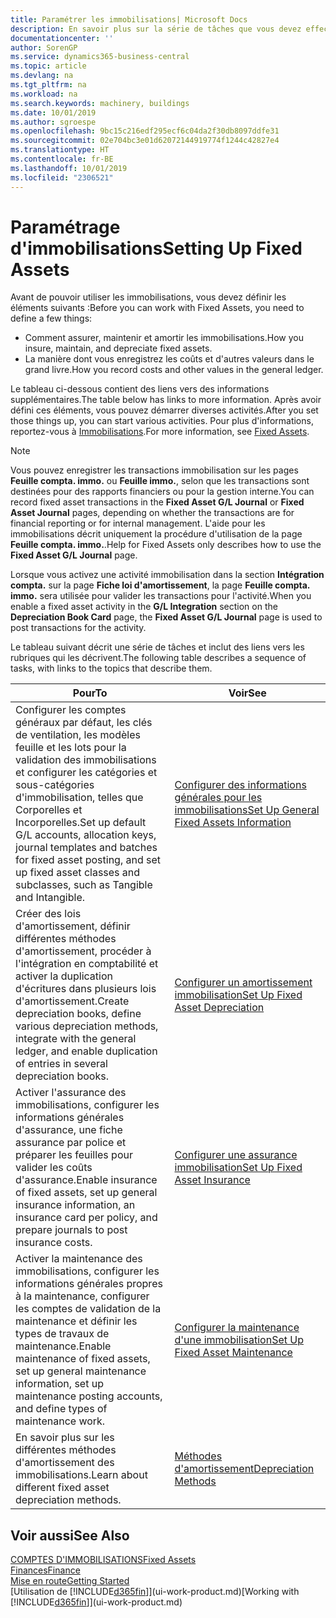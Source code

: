 ```yaml
---
title: Paramétrer les immobilisations| Microsoft Docs
description: En savoir plus sur la série de tâches que vous devez effectuer pour configurer les immobilisations, telles que les machines ou les bâtiments.
documentationcenter: ''
author: SorenGP
ms.service: dynamics365-business-central
ms.topic: article
ms.devlang: na
ms.tgt_pltfrm: na
ms.workload: na
ms.search.keywords: machinery, buildings
ms.date: 10/01/2019
ms.author: sgroespe
ms.openlocfilehash: 9bc15c216edf295ecf6c04da2f30db8097ddfe31
ms.sourcegitcommit: 02e704bc3e01d62072144919774f1244c42827e4
ms.translationtype: HT
ms.contentlocale: fr-BE
ms.lasthandoff: 10/01/2019
ms.locfileid: "2306521"
---
```

# <a name="setting-up-fixed-assets"></a><span data-ttu-id="f246b-103">Paramétrage d'immobilisations</span><span class="sxs-lookup"><span data-stu-id="f246b-103">Setting Up Fixed Assets</span></span>
<span data-ttu-id="f246b-104">Avant de pouvoir utiliser les immobilisations, vous devez définir les éléments suivants :</span><span class="sxs-lookup"><span data-stu-id="f246b-104">Before you can work with Fixed Assets, you need to define a few things:</span></span>  

* <span data-ttu-id="f246b-105">Comment assurer, maintenir et amortir les immobilisations.</span><span class="sxs-lookup"><span data-stu-id="f246b-105">How you insure, maintain, and depreciate fixed assets.</span></span>  
* <span data-ttu-id="f246b-106">La manière dont vous enregistrez les coûts et d'autres valeurs dans le grand livre.</span><span class="sxs-lookup"><span data-stu-id="f246b-106">How you record costs and other values in the general ledger.</span></span>  

<span data-ttu-id="f246b-107">Le tableau ci-dessous contient des liens vers des informations supplémentaires.</span><span class="sxs-lookup"><span data-stu-id="f246b-107">The table below has links to more information.</span></span> <span data-ttu-id="f246b-108">Après avoir défini ces éléments, vous pouvez démarrer diverses activités.</span><span class="sxs-lookup"><span data-stu-id="f246b-108">After you set those things up, you can start various activities.</span></span> <span data-ttu-id="f246b-109">Pour plus d'informations, reportez-vous à [Immobilisations](fa-manage.md).</span><span class="sxs-lookup"><span data-stu-id="f246b-109">For more information, see [Fixed Assets](fa-manage.md).</span></span>  

> [!NOTE]  
>   <span data-ttu-id="f246b-110">Vous pouvez enregistrer les transactions immobilisation sur les pages **Feuille compta. immo.** ou **Feuille immo.**, selon que les transactions sont destinées pour des rapports financiers ou pour la gestion interne.</span><span class="sxs-lookup"><span data-stu-id="f246b-110">You can record fixed asset transactions in the **Fixed Asset G/L Journal** or **Fixed Asset Journal** pages, depending on whether the transactions are for financial reporting or for internal management.</span></span> <span data-ttu-id="f246b-111">L'aide pour les immobilisations décrit uniquement la procédure d'utilisation de la page **Feuille compta. immo.**.</span><span class="sxs-lookup"><span data-stu-id="f246b-111">Help for Fixed Assets only describes how to use the **Fixed Asset G/L Journal** page.</span></span>  

<span data-ttu-id="f246b-112">Lorsque vous activez une activité immobilisation dans la section **Intégration compta.** sur la page **Fiche loi d'amortissement**, la page **Feuille compta. immo.** sera utilisée pour valider les transactions pour l'activité.</span><span class="sxs-lookup"><span data-stu-id="f246b-112">When you enable a fixed asset activity in the **G/L Integration** section on the **Depreciation Book Card** page, the **Fixed Asset G/L Journal** page is used to post transactions for the activity.</span></span>

<span data-ttu-id="f246b-113">Le tableau suivant décrit une série de tâches et inclut des liens vers les rubriques qui les décrivent.</span><span class="sxs-lookup"><span data-stu-id="f246b-113">The following table describes a sequence of tasks, with links to the topics that describe them.</span></span>  

| <span data-ttu-id="f246b-114">Pour</span><span class="sxs-lookup"><span data-stu-id="f246b-114">To</span></span> | <span data-ttu-id="f246b-115">Voir</span><span class="sxs-lookup"><span data-stu-id="f246b-115">See</span></span> |
| --- | --- |
| <span data-ttu-id="f246b-116">Configurer les comptes généraux par défaut, les clés de ventilation, les modèles feuille et les lots pour la validation des immobilisations et configurer les catégories et sous-catégories d'immobilisation, telles que Corporelles et Incorporelles.</span><span class="sxs-lookup"><span data-stu-id="f246b-116">Set up default G/L accounts, allocation keys, journal templates and batches for fixed asset posting, and set up fixed asset classes and subclasses, such as Tangible and Intangible.</span></span> |[<span data-ttu-id="f246b-117">Configurer des informations générales pour les immobilisations</span><span class="sxs-lookup"><span data-stu-id="f246b-117">Set Up General Fixed Assets Information</span></span>](fa-how-setup-general.md) |
| <span data-ttu-id="f246b-118">Créer des lois d'amortissement, définir différentes méthodes d'amortissement, procéder à l'intégration en comptabilité et activer la duplication d'écritures dans plusieurs lois d'amortissement.</span><span class="sxs-lookup"><span data-stu-id="f246b-118">Create depreciation books, define various depreciation methods, integrate with the general ledger, and enable duplication of entries in several depreciation books.</span></span> |[<span data-ttu-id="f246b-119">Configurer un amortissement immobilisation</span><span class="sxs-lookup"><span data-stu-id="f246b-119">Set Up Fixed Asset Depreciation</span></span>](fa-how-setup-depreciation.md) |
| <span data-ttu-id="f246b-120">Activer l'assurance des immobilisations, configurer les informations générales d'assurance, une fiche assurance par police et préparer les feuilles pour valider les coûts d'assurance.</span><span class="sxs-lookup"><span data-stu-id="f246b-120">Enable insurance of fixed assets, set up general insurance information, an insurance card per policy, and prepare journals to post insurance costs.</span></span> |[<span data-ttu-id="f246b-121">Configurer une assurance immobilisation</span><span class="sxs-lookup"><span data-stu-id="f246b-121">Set Up Fixed Asset Insurance</span></span>](fa-how-setup-insurance.md) |
| <span data-ttu-id="f246b-122">Activer la maintenance des immobilisations, configurer les informations générales propres à la maintenance, configurer les comptes de validation de la maintenance et définir les types de travaux de maintenance.</span><span class="sxs-lookup"><span data-stu-id="f246b-122">Enable maintenance of fixed assets, set up general maintenance information, set up maintenance posting accounts, and define types of maintenance work.</span></span> |[<span data-ttu-id="f246b-123">Configurer la maintenance d'une immobilisation</span><span class="sxs-lookup"><span data-stu-id="f246b-123">Set Up Fixed Asset Maintenance</span></span>](fa-how-setup-maintenance.md) |
| <span data-ttu-id="f246b-124">En savoir plus sur les différentes méthodes d'amortissement des immobilisations.</span><span class="sxs-lookup"><span data-stu-id="f246b-124">Learn about different fixed asset depreciation methods.</span></span> |[<span data-ttu-id="f246b-125">Méthodes d'amortissement</span><span class="sxs-lookup"><span data-stu-id="f246b-125">Depreciation Methods</span></span>](fa-depreciation-methods.md) |

## <a name="see-also"></a><span data-ttu-id="f246b-126">Voir aussi</span><span class="sxs-lookup"><span data-stu-id="f246b-126">See Also</span></span>
[<span data-ttu-id="f246b-127">COMPTES D'IMMOBILISATIONS</span><span class="sxs-lookup"><span data-stu-id="f246b-127">Fixed Assets</span></span>](fa-manage.md)  
[<span data-ttu-id="f246b-128">Finances</span><span class="sxs-lookup"><span data-stu-id="f246b-128">Finance</span></span>](finance.md)  
[<span data-ttu-id="f246b-129">Mise en route</span><span class="sxs-lookup"><span data-stu-id="f246b-129">Getting Started</span></span>](product-get-started.md)  
<span data-ttu-id="f246b-130">[Utilisation de [!INCLUDE[d365fin](includes/d365fin_md.md)]](ui-work-product.md)</span><span class="sxs-lookup"><span data-stu-id="f246b-130">[Working with [!INCLUDE[d365fin](includes/d365fin_md.md)]](ui-work-product.md)</span></span>
